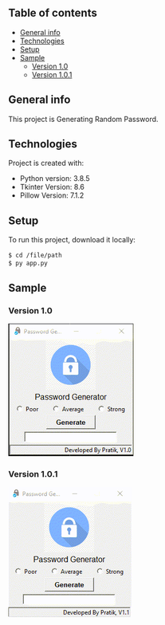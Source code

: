 ## Table of contents
* [General info](#general-info)
* [Technologies](#technologies)
* [Setup](#setup)
* [Sample](#sample)
	- [Version 1.0](#version-10)
	- [Version 1.0.1](#verion-101)

## General info
This project is Generating Random Password.
	
## Technologies
Project is created with:
* Python version: 3.8.5
* Tkinter Version: 8.6
* Pillow Version: 7.1.2 
	
## Setup
To run this project, download it locally:

```
$ cd /file/path
$ py app.py
```

## Sample
### Version 1.0
![](extra/Sample.gif)

### Version 1.0.1
![](extra/Warning.gif)
